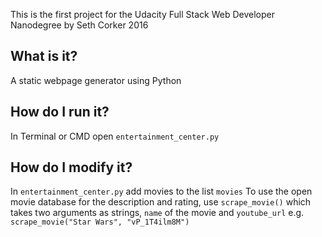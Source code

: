 This is the first project for the Udacity Full Stack Web Developer Nanodegree
by Seth Corker
2016

## What is it?
A static webpage generator using Python

## How do I run it?
In Terminal or CMD open `entertainment_center.py`

## How do I modify it?
In `entertainment_center.py` add movies to the list `movies`
To use the open movie database for the description and rating,
use `scrape_movie()`
which takes two arguments as strings, `name` of the movie and `youtube_url` e.g.
`scrape_movie("Star Wars", "vP_1T4ilm8M")`
